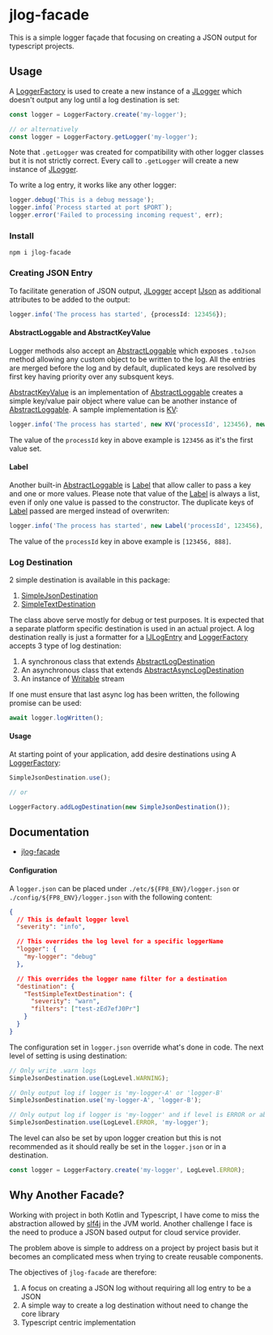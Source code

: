 # jlog-facade

This is a simple logger façade that focusing on creating a JSON output for typescript projects.

## Usage

A [LoggerFactory](https://fp8.github.io/jlog-facade/classes/LoggerFactory.html) is used to create a new instance of a [JLogger](https://fp8.github.io/jlog-facade/classes/JLogger.html) which doesn't output any log until a log destination is set:

```ts
const logger = LoggerFactory.create('my-logger');

// or alternatively
const logger = LoggerFactory.getLogger('my-logger');
```

Note that `.getLogger` was created for compatibility with other logger classes but it is not strictly correct.  Every call to `.getLogger` will create a new instance of [JLogger](https://fp8.github.io/jlog-facade/classes/JLogger.html).  

To write a log entry, it works like any other logger:

```ts
logger.debug('This is a debug message');
logger.info(`Process started at port $PORT`);
logger.error('Failed to processing incoming request', err);
```

### Install

```
npm i jlog-facade
```

### Creating JSON Entry

To facilitate generation of JSON output, [JLogger](https://fp8.github.io/jlog-facade/classes/JLogger.html) accept [IJson](https://fp8.github.io/jlog-facade/interfaces/IJson.html) as additional attributes to be added to the output:

```ts
logger.info('The process has started', {processId: 123456});
```

#### AbstractLoggable and AbstractKeyValue

Logger methods also accept an [AbstractLoggable](https://fp8.github.io/jlog-facade/classes/AbstractLoggable.html) which exposes `.toJson` method allowing any custom object to be written to the log.  All the entries are merged before the log and by default, duplicated keys are resolved by first key having priority over any subsquent keys.

[AbstractKeyValue](https://fp8.github.io/jlog-facade/classes/AbstractKeyValue.html) is an implementation of [AbstractLoggable](https://fp8.github.io/jlog-facade/classes/AbstractLoggable.html) creates a simple key/value pair object where value can be another instance of [AbstractLoggable](https://fp8.github.io/jlog-facade/classes/AbstractLoggable.html).  A sample implementation is [KV](https://fp8.github.io/jlog-facade/classes/KV.html):

```ts
logger.info('The process has started', new KV('processId', 123456), new KV('processId', 888));
```

The value of the `processId` key in above example is `123456` as it's the first value set.

#### Label

Another built-in [AbstractLoggable](https://fp8.github.io/jlog-facade/classes/AbstractLoggable.html) is [Label](https://fp8.github.io/jlog-facade/classes/Label.html) that allow caller to pass a key and one or more values.  Please note that value of the [Label](https://fp8.github.io/jlog-facade/classes/Label.html) is always a list, even if only one value is passed to the constructor.  The duplicate keys of [Label](https://fp8.github.io/jlog-facade/classes/Label.html) passed are merged instead of overwriten:

```ts
logger.info('The process has started', new Label('processId', 123456), new Label('processId', 888));
```

The value of the `processId` key in above example is `[123456, 888]`.

### Log Destination

2 simple destination is available in this package:

1. [SimpleJsonDestination](https://fp8.github.io/jlog-facade/classes/SimpleJsonDestination.html)
1. [SimpleTextDestination](https://fp8.github.io/jlog-facade/classes/SimpleTextDestination.html)

The class above serve mostly for debug or test purposes.  It is expected that a separate platform specific destination is used in an actual project.  A log destination really is just a formatter for a [IJLogEntry](https://fp8.github.io/jlog-facade/interfaces/IJLogEntry.html) and [LoggerFactory](https://fp8.github.io/jlog-facade/classes/LoggerFactory.html) accepts 3 type of log destination:

1. A synchronous class that extends [AbstractLogDestination](https://fp8.github.io/jlog-facade/classes/AbstractLogDestination.html)
1. An asynchronous class that extends [AbstractAsyncLogDestination](https://fp8.github.io/jlog-facade/classes/AbstractAsyncLogDestination.html)
1. An instance of [Writable](https://nodejs.org/api/stream.html#class-streamwritable) stream

If one must ensure that last async log has been written, the following promise can be used: 

```ts
await logger.logWritten();
```

#### Usage

At starting point of your application, add desire destinations using A [LoggerFactory](https://fp8.github.io/jlog-facade/classes/LoggerFactory.html):

```ts
SimpleJsonDestination.use();

// or

LoggerFactory.addLogDestination(new SimpleJsonDestination());
```

## Documentation

* [jlog-facade](https://fp8.github.io/jlog-facade/)


#### Configuration

A `logger.json` can be placed under `./etc/${FP8_ENV}/logger.json` or `./config/${FP8_ENV}/logger.json` with the following content:

```json
{
  // This is default logger level
  "severity": "info",

  // This overrides the log level for a specific loggerName
  "logger": {
    "my-logger": "debug"
  },

  // This overrides the logger name filter for a destination
  "destination": {
    "TestSimpleTextDestination": {
      "severity": "warn",
      "filters": ["test-zEd7efJ0Pr"]
    }
  }
}
```

The configuration set in `logger.json` override what's done in code.  The next level of setting is using destination:

```typescript
// Only write .warn logs
SimpleJsonDestination.use(LogLevel.WARNING);

// Only output log if logger is 'my-logger-A' or 'logger-B'
SimpleJsonDestination.use('my-logger-A', 'logger-B');

// Only output log if logger is 'my-logger' and if level is ERROR or above
SimpleJsonDestination.use(LogLevel.ERROR, 'my-logger');
```

The level can also be set by upon logger creation but this is not recommended as it should really be set in the `logger.json` or in a destination.

```typescript
const logger = LoggerFactory.create('my-logger', LogLevel.ERROR);
```

## Why Another Facade?

Working with project in both Kotlin and Typescript, I have come to miss the abstraction allowed by [slf4j](https://www.slf4j.org/) in the JVM world.  Another challenge I face is the need to produce a JSON based output for cloud service provider.

The problem above is simple to address on a project by project basis but it becomes an complicated mess when trying to create reusable components.

The objectives of `jlog-facade` are therefore:

1. A focus on creating a JSON log without requiring all log entry to be a JSON
1. A simple way to create a log destination without need to change the core library
1. Typescript centric implementation
